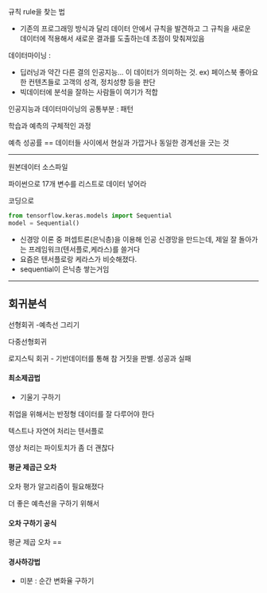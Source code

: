 규칙 rule을 찾는 법

- 기존의 프로그래밍 방식과 달리 데이터 안에서 규칙을 발견하고 그 규칙을 새로운 데이터에 적용해서 새로운 결과를 도출하는데 초점이 맞춰져있음

데이터마이닝 : 

- 딥러닝과 약간 다른 결의 인공지능... 이 데이터가 의미하는 것. ex) 페이스북 좋아요한 컨텐츠들로 고객의 성격, 정치성향 등을 판단
- 빅데이터에 분석을 잘하는 사람들이 여기가 적합



인공지능과 데이터마이닝의 공통부분 : 패턴



학습과 예측의 구체적인 과정

예측 성공률 == 데이터들 사이에서 현실과 가깝거나 동일한 경계선을 긋는 것



---

원본데이터 소스파일

파이썬으로 17개  변수를 리스트로 데이터 넣어라

코딩으로

```python
from tensorflow.keras.models import Sequential
model = Sequential()
```

- 신경망 이론 중 퍼셉트론(은닉층)을 이용해 인공 신경망을 만드는데, 제일 잘 돌아가는 프레임워크(텐서플로,케라스)를 쓸거다
- 요즘은 텐서플로랑 케라스가 비슷해졌다. 
- sequential이 은닉층 쌓는거임



---

## 회귀분석

선형회귀 -예측선 그리기

다중선형회귀

로지스틱 회귀 - 기반데이터를 통해 참 거짓을 판별. 성공과 실패



#### 최소제곱법

- 기울기 구하기



취업을 위해서는 반정형 데이터를 잘 다루어야 한다



텍스트나 자연어 처리는 텐서플로

영상 처리는 파이토치가 좀 더 괜찮다



#### 평균 제곱근 오차

 오차 평가 알고리즘이 필요해졌다

더 좋은 예측선을 구하기 위해서



#### 오차 구하기 공식

평균 제곱 오차 == 



#### 경사하강법

- 미분 : 순간 변화율 구하기

